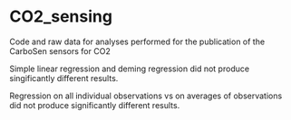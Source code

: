 # CO2_sensing
Code and raw data for analyses performed for the publication of the CarboSen sensors for CO2

Simple linear regression and deming regression did not produce singificantly different results.

Regression on all individual observations vs on averages of observations did not produce significantly different results.
